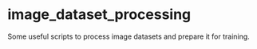 # image_dataset_processing
Some useful scripts to process image datasets and prepare it for training.

